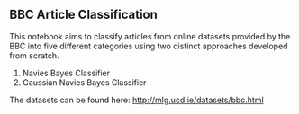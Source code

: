 BBC Article Classification
---
This notebook aims to classify articles from online datasets provided by the BBC into five different categories using two distinct approaches developed from scratch.
1. Navies Bayes Classifier
2. Gaussian Navies Bayes Classifier

The datasets can be found here:
http://mlg.ucd.ie/datasets/bbc.html
